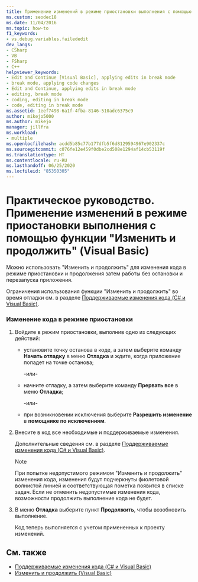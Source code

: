 ```yaml
---
title: Применение изменений в режиме приостановки выполнения с помощью функции "Изменить и продолжить" | Документация Майкрософт
ms.custom: seodec18
ms.date: 11/04/2016
ms.topic: how-to
f1_keywords:
- vs.debug.variables.failededit
dev_langs:
- CSharp
- VB
- FSharp
- C++
helpviewer_keywords:
- Edit and Continue [Visual Basic], applying edits in break mode
- break mode, applying code changes
- Edit and Continue, applying edits in break mode
- editing, break mode
- coding, editing in break mode
- code, editing in break mode
ms.assetid: 1eef7498-6a1f-4fba-8146-510adc6375c9
author: mikejo5000
ms.author: mikejo
manager: jillfra
ms.workload:
- multiple
ms.openlocfilehash: acdd5b85c77b177dfb5f6d8129594967e902337c
ms.sourcegitcommit: c076fe12e459f0dbe2cd508e1294af14cb53119f
ms.translationtype: HT
ms.contentlocale: ru-RU
ms.lasthandoff: 06/25/2020
ms.locfileid: "85350305"
---
```

# <a name="how-to-apply-edits-in-break-mode-with-edit-and-continue-visual-basic"></a>Практическое руководство. Применение изменений в режиме приостановки выполнения с помощью функции "Изменить и продолжить" (Visual Basic)
Можно использовать "Изменить и продолжить" для изменения кода в режиме приостановки и продолжения затем работы без остановки и перезапуска приложения.

Ограничения использования функции "Изменить и продолжить" во время отладки см. в разделе [Поддерживаемые изменения кода (C# и Visual Basic)](../debugger/supported-code-changes-csharp.md).

### <a name="to-edit-code-in-break-mode"></a>Изменение кода в режиме приостановки

1. Войдите в режим приостановки, выполнив одно из следующих действий:

    - установите точку останова в коде, а затем выберите команду **Начать отладку** в меню **Отладка** и ждите, когда приложение попадет на точке останова;

         -или-

    - начните отладку, а затем выберите команду **Прервать все** в меню **Отладка**;

         -или-

    - при возникновении исключения выберите **Разрешить изменение** в **помощнике по исключениям**.

2. Внесите в код все необходимые и поддерживаемые изменения.

     Дополнительные сведения см. в разделе [Поддерживаемые изменения кода (C# и Visual Basic)](../debugger/supported-code-changes-csharp.md).

    > [!NOTE]
    > При попытке недопустимого режимом "Изменить и продолжить" изменения кода, изменения будут подчеркнуты фиолетовой волнистой линией и соответствующая пометка появится в списке задач. Если не отменить недопустимые изменения кода, возможности продолжить выполнение кода не будет.

3. В меню **Отладка** выберите пункт **Продолжить**, чтобы возобновить выполнение.

     Код теперь выполняется с учетом примененных к проекту изменений.

## <a name="see-also"></a>См. также
- [Поддерживаемые изменения кода (C# и Visual Basic)](../debugger/supported-code-changes-csharp.md)
- [Изменить и продолжить (Visual Basic)](../debugger/edit-and-continue-visual-basic.md)

